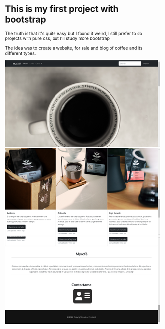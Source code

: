 
<h1>This is my first project with bootstrap</h1>
<p>The truth is that it's quite easy but I found it weird, I still prefer to do projects with pure css, but I'll study more bootstrap.</p>
<p>The idea was to create a website, for sale and blog of coffee and its different types.</p>
 <img src="./Navbar+carusel.png" alt=""><br>
 <img src="./Produtos.png" alt="">
 <img src="./description cta footer.png" alt="">

